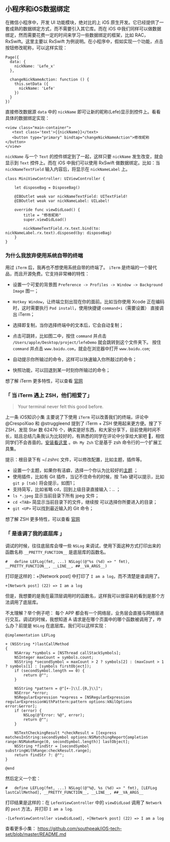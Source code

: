 小程序和iOS数据绑定
------------------

在微信小程序中，开发 UI 功能模块，绝对比的上 iOS 原生开发。它已经提供了一套成熟的数据绑定方式，而不需要引入其它库。而在 iOS 中我们同样可以做数据绑定，然而需要花费一定的时间来学习一些数据绑定的框架，比如 RAC，RxSwift。这里主要以 RxSwift 为例说明。在小程序中，假如实现一个功能，点击按钮修改昵称，可以这样实现：

```
Page({
  data: {
    nickName: 'Lefe_x'
  },
  
  changeNickNameAction: function () {
    this.setData ({
      nickName: 'Lefe'
    })
  }
})
```
直接修改数据源 `data` 中的 `nickName` 即可让新的昵称(Lefe)显示到控件上。看看具体的数据绑定实现：

```
<view class="main-container">
   <text class='text'>{{nickName}}</text>
   <button type="primary" bindtap="changeNickNameAction">修改昵称</button>
</view>
```

`nickName` 与一个 `Text` 的控件绑定到了一起，这样只要 `nickName` 发生改变，就会显示到 `Text` 控件上。而在 iOS 中我们可以使用 RxSwift 做数据绑定。比如：当 `nickNameTextField` 输入内容后，将显示在 `nickNameLabel` 上。

```
class MiniViewController: UIViewController {
    
    let disposeBag = DisposeBag()

    @IBOutlet weak var nickNameTextField: UITextField!
    @IBOutlet weak var nickNameLabel: UILabel!
    
    override func viewDidLoad() {
        title = "修改昵称"
        super.viewDidLoad()

        nickNameTextField.rx.text.bind(to: nickNameLabel.rx.text).disposed(by: disposeBag)
    }
}
```


### 为什么我放弃使用系统自带的终端

用过 `iTerm` 后，我再也不想使用系统自带的终端了。 `iTerm` 是终端的一个替代品，而且开源免费。它支持非常棒的特性：

- 设置一个可爱的背景图 `Preference -> Profiles -> Window -> Background Image` 图一；

- `Hotkey Window`，让终端立刻出现在你的面前。比如当你使用 Xcode 正在编码时，这时需要执行 `Pod install`，使用快捷键 `command+i`（需要设置） 直接调出 iTerm；

- 选择即复制，当你选择终端中的文本后，它会自动复制；

- 点击可跳转，比如图二中，按住 `command` 并点击 `/Users/apple/Desktop/project/lefeDemo` 就会跳转到这个文件夹下。 按住 `command` 并点击 `www.baidu.com`，就会在浏览器中打开 `www.baidu.com`;
- 自动提示你所输过的命令，这样可以快速输入你所敲过的命令；
- 快照功能，可以回退到某一时刻你所输过的命令；

想了解 iTerm 更多特性，可以查看 [官网](https://iterm2.com/features.html)


### 「 当 iTerm 遇上 ZSH，他们相爱了」

> Your terminal never felt this good before.

上一条 iOS知识小集 主要说了下使用 `iTerm` 可以改善我们的终端，评论中 @CrespoXiao 和 @struggleend 提到了 iTerm + ZSH 使用起来更方便。搜了下 ZSH，发现 Star 数 62476 个，确实是好东西，和大家分享下，目前使用时间不长，姑且总结几条我认为比较好的，有熟悉的同学在评论中分享给大家吧 🤝，相信同学们不会吝啬的。[安装看这里](https://github.com/robbyrussell/oh-my-zsh/) 。`Oh My Zsh` 它是基于 zsh 命令行的一个扩展工具集。

提示：根目录下有 ~/.zshrc 文件，可以修改配置，比如主题，插件等。

- 设置一个主题，如果你有洁癖，选择一个你认为比较好的[主题](https://github.com/robbyrussell/oh-my-zsh/wiki/Themes) ；
- 使用插件，比如有 Git 插件，当记不住命令的时候，按 Tab 键可以提示，比如 `git p [tab]` 将会提示，如图1；
- 支持简写，比如省略 cd，回到上级目录直接输入：.. ；
- `ls *.jpeg` 	显示当前目录下所有 jpeg 文件；
- `cd <TAB>` 简显示当前目录下的文件，继续按 <TAB> 可以选择你所要进入的目录；
- `git <UP>` 可以找到最近输入的 Git 命令；

想了解 ZSH 更多特性，可以查看 [官网](http://ohmyz.sh/)

### 「 是谁调了我的底层库 」

调试的时候，往往底层库会埋一些 `NSLog` 来调试，使用下面这种方式打印出来的函数名称 `__PRETTY_FUNCTION__` 是底层库的函数名。

```
#   define LEFLog(fmt, ...) NSLog((@"%s (%d) => " fmt), __PRETTY_FUNCTION__, __LINE__, ##__VA_ARGS__)
```

打印是这样的：+[Network post] 中打印了 `I am a log`，而不清楚是谁调用了。

`+[Network post] (22) => I am a log`

但是，我想要的是我在最顶层调用时的函数名，这样我可以很容易的看到是那个方法调用了底层库。

不太理解？举个例子吧：
每个 APP 都会有一个网络层，业务层会直接与网络层进行交互。调试的时候，我想知道 A 请求是在哪个页面中的哪个函数被调用了，咋么办？前提是 `NSLog` 在底层库。我们可以这样实现：

```
@implementation LEFLog

+ (NSString *)lastCallMethod
{
    NSArray *symbols = [NSThread callStackSymbols];
    NSInteger maxCount = symbols.count;
    NSString *secondSymbol = maxCount > 2 ? symbols[2] : (maxCount > 1 ? symbols[1] : [symbols firstObject]);
    if (secondSymbol.length == 0) {
        return @"";
    }
    
    NSString *pattern = @"[+-]\\[.{0,}\\]";
    NSError *error;
    NSRegularExpression *express = [NSRegularExpression regularExpressionWithPattern:pattern options:kNilOptions error:&error];
    if (error) {
        NSLog(@"Error: %@", error);
        return @"";
    }
    
    NSTextCheckingResult *checkResult = [[express matchesInString:secondSymbol options:NSMatchingReportCompletion range:NSMakeRange(0, secondSymbol.length)] lastObject];
    NSString *findStr = [secondSymbol substringWithRange:checkResult.range];
    return findStr ?: @"";
}

@end
```

然后定义一个宏：

```
#   define LEFLog(fmt, ...) NSLog((@"%@, %s (%d) => " fmt), [LEFLog lastCallMethod], __PRETTY_FUNCTION__, __LINE__, ##__VA_ARGS__
```

打印结果是这样的：在 `LefexViewController` 	中的 `viewDidLoad` 调用了 `Network ` 的 `post` 方法，并打印 `I am a log`.

```
-[LefexViewController viewDidLoad], +[Network post] (22) => I am a log
```



查看更多小集： https://github.com/southpeak/iOS-tech-set/blob/master/README.md
